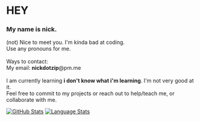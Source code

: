 # HEY
### My name is nick.
(not) Nice to meet you. I'm kinda bad at coding.
<br>
Use any pronouns for me.
<br>
<br>
Ways to contact:
<br>
My email: **nickdotzip**@pm.me
<br>
<br>
I am currently learning **i don't know what i'm learning**. I'm not very good at it. 
<br>
Feel free to commit to my projects or reach out to help/teach me, or collaborate with me.

[![GitHub Stats](https://github-readme-stats.vercel.app/api/?username=nickdotzip&count_private=true&theme=tokyonight&showicons=true)]()
[![Language Stats](https://github-readme-stats.vercel.app/api/top-langs/?username=nickdotzip&langs_count=5&theme=tokyonight)]()
